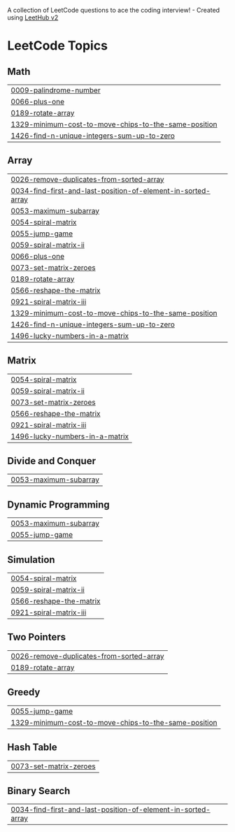 A collection of LeetCode questions to ace the coding interview! - Created using [LeetHub v2](https://github.com/arunbhardwaj/LeetHub-2.0)
<!---LeetCode Topics Start-->
# LeetCode Topics
## Math
|  |
| ------- |
| [0009-palindrome-number](https://github.com/ThameemAnsari296/Leet-Code/tree/master/0009-palindrome-number) |
| [0066-plus-one](https://github.com/ThameemAnsari296/Leet-Code/tree/master/0066-plus-one) |
| [0189-rotate-array](https://github.com/ThameemAnsari296/Leet-Code/tree/master/0189-rotate-array) |
| [1329-minimum-cost-to-move-chips-to-the-same-position](https://github.com/ThameemAnsari296/Leet-Code/tree/master/1329-minimum-cost-to-move-chips-to-the-same-position) |
| [1426-find-n-unique-integers-sum-up-to-zero](https://github.com/ThameemAnsari296/Leet-Code/tree/master/1426-find-n-unique-integers-sum-up-to-zero) |
## Array
|  |
| ------- |
| [0026-remove-duplicates-from-sorted-array](https://github.com/ThameemAnsari296/Leet-Code/tree/master/0026-remove-duplicates-from-sorted-array) |
| [0034-find-first-and-last-position-of-element-in-sorted-array](https://github.com/ThameemAnsari296/Leet-Code/tree/master/0034-find-first-and-last-position-of-element-in-sorted-array) |
| [0053-maximum-subarray](https://github.com/ThameemAnsari296/Leet-Code/tree/master/0053-maximum-subarray) |
| [0054-spiral-matrix](https://github.com/ThameemAnsari296/Leet-Code/tree/master/0054-spiral-matrix) |
| [0055-jump-game](https://github.com/ThameemAnsari296/Leet-Code/tree/master/0055-jump-game) |
| [0059-spiral-matrix-ii](https://github.com/ThameemAnsari296/Leet-Code/tree/master/0059-spiral-matrix-ii) |
| [0066-plus-one](https://github.com/ThameemAnsari296/Leet-Code/tree/master/0066-plus-one) |
| [0073-set-matrix-zeroes](https://github.com/ThameemAnsari296/Leet-Code/tree/master/0073-set-matrix-zeroes) |
| [0189-rotate-array](https://github.com/ThameemAnsari296/Leet-Code/tree/master/0189-rotate-array) |
| [0566-reshape-the-matrix](https://github.com/ThameemAnsari296/Leet-Code/tree/master/0566-reshape-the-matrix) |
| [0921-spiral-matrix-iii](https://github.com/ThameemAnsari296/Leet-Code/tree/master/0921-spiral-matrix-iii) |
| [1329-minimum-cost-to-move-chips-to-the-same-position](https://github.com/ThameemAnsari296/Leet-Code/tree/master/1329-minimum-cost-to-move-chips-to-the-same-position) |
| [1426-find-n-unique-integers-sum-up-to-zero](https://github.com/ThameemAnsari296/Leet-Code/tree/master/1426-find-n-unique-integers-sum-up-to-zero) |
| [1496-lucky-numbers-in-a-matrix](https://github.com/ThameemAnsari296/Leet-Code/tree/master/1496-lucky-numbers-in-a-matrix) |
## Matrix
|  |
| ------- |
| [0054-spiral-matrix](https://github.com/ThameemAnsari296/Leet-Code/tree/master/0054-spiral-matrix) |
| [0059-spiral-matrix-ii](https://github.com/ThameemAnsari296/Leet-Code/tree/master/0059-spiral-matrix-ii) |
| [0073-set-matrix-zeroes](https://github.com/ThameemAnsari296/Leet-Code/tree/master/0073-set-matrix-zeroes) |
| [0566-reshape-the-matrix](https://github.com/ThameemAnsari296/Leet-Code/tree/master/0566-reshape-the-matrix) |
| [0921-spiral-matrix-iii](https://github.com/ThameemAnsari296/Leet-Code/tree/master/0921-spiral-matrix-iii) |
| [1496-lucky-numbers-in-a-matrix](https://github.com/ThameemAnsari296/Leet-Code/tree/master/1496-lucky-numbers-in-a-matrix) |
## Divide and Conquer
|  |
| ------- |
| [0053-maximum-subarray](https://github.com/ThameemAnsari296/Leet-Code/tree/master/0053-maximum-subarray) |
## Dynamic Programming
|  |
| ------- |
| [0053-maximum-subarray](https://github.com/ThameemAnsari296/Leet-Code/tree/master/0053-maximum-subarray) |
| [0055-jump-game](https://github.com/ThameemAnsari296/Leet-Code/tree/master/0055-jump-game) |
## Simulation
|  |
| ------- |
| [0054-spiral-matrix](https://github.com/ThameemAnsari296/Leet-Code/tree/master/0054-spiral-matrix) |
| [0059-spiral-matrix-ii](https://github.com/ThameemAnsari296/Leet-Code/tree/master/0059-spiral-matrix-ii) |
| [0566-reshape-the-matrix](https://github.com/ThameemAnsari296/Leet-Code/tree/master/0566-reshape-the-matrix) |
| [0921-spiral-matrix-iii](https://github.com/ThameemAnsari296/Leet-Code/tree/master/0921-spiral-matrix-iii) |
## Two Pointers
|  |
| ------- |
| [0026-remove-duplicates-from-sorted-array](https://github.com/ThameemAnsari296/Leet-Code/tree/master/0026-remove-duplicates-from-sorted-array) |
| [0189-rotate-array](https://github.com/ThameemAnsari296/Leet-Code/tree/master/0189-rotate-array) |
## Greedy
|  |
| ------- |
| [0055-jump-game](https://github.com/ThameemAnsari296/Leet-Code/tree/master/0055-jump-game) |
| [1329-minimum-cost-to-move-chips-to-the-same-position](https://github.com/ThameemAnsari296/Leet-Code/tree/master/1329-minimum-cost-to-move-chips-to-the-same-position) |
## Hash Table
|  |
| ------- |
| [0073-set-matrix-zeroes](https://github.com/ThameemAnsari296/Leet-Code/tree/master/0073-set-matrix-zeroes) |
## Binary Search
|  |
| ------- |
| [0034-find-first-and-last-position-of-element-in-sorted-array](https://github.com/ThameemAnsari296/Leet-Code/tree/master/0034-find-first-and-last-position-of-element-in-sorted-array) |
<!---LeetCode Topics End-->